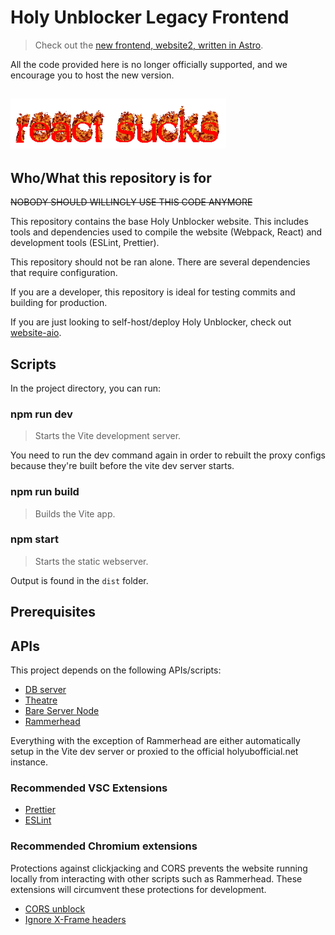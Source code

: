 # Holy Unblocker Legacy Frontend

> Check out the [new frontend, website2, written in Astro](https://github.com/holywebwork/website2).

All the code provided here is no longer officially supported, and we encourage you to host the new version.

## <img src="docs/react-sucks.gif" alt="React sux!!!!!" height="80px">

## Who/What this repository is for

~~NOBODY SHOULD WILLINGLY USE THIS CODE ANYMORE~~

This repository contains the base Holy Unblocker website. This includes tools and dependencies used to compile the website (Webpack, React) and development tools (ESLint, Prettier).

This repository should not be ran alone. There are several dependencies that require configuration.

If you are a developer, this repository is ideal for testing commits and building for production.

If you are just looking to self-host/deploy Holy Unblocker, check out [website-aio](https://github.com/holy-unblocker/website-aio).

## Scripts

In the project directory, you can run:

### **npm run dev**

> Starts the Vite development server.

You need to run the dev command again in order to rebuilt the proxy configs because they're built before the vite dev server starts.

### **npm run build**

> Builds the Vite app.

### **npm start**

> Starts the static webserver.

Output is found in the `dist` folder.

## Prerequisites

## APIs

This project depends on the following APIs/scripts:

- [DB server](https://github.com/holy-unblocker/db-server)
- [Theatre](https://github.com/holy-unblocker/theatre)
- [Bare Server Node](https://github.com/tomphttp/bare-server-node)
- [Rammerhead](https://github.com/binary-person/rammerhead)

Everything with the exception of Rammerhead are either automatically setup in the Vite dev server or proxied to the official holyubofficial.net instance.

### Recommended VSC Extensions

- [Prettier](https://marketplace.visualstudio.com/items?itemName=esbenp.prettier-vscode)
- [ESLint](https://marketplace.visualstudio.com/items?itemName=dbaeumer.vscode-eslint)

### Recommended Chromium extensions

Protections against clickjacking and CORS prevents the website running locally from interacting with other scripts such as Rammerhead. These extensions will circumvent these protections for development.

- [CORS unblock](https://chrome.google.com/webstore/detail/cors-unblock/lfhmikememgdcahcdlaciloancbhjino)
- [Ignore X-Frame headers](https://chrome.google.com/webstore/detail/ignore-x-frame-headers/gleekbfjekiniecknbkamfmkohkpodhe)
